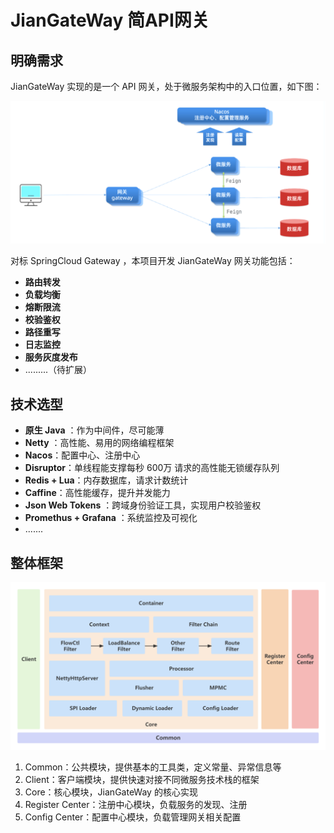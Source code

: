 # JianGateWay 简API网关

## 明确需求

JianGateWay 实现的是一个 API 网关，处于微服务架构中的入口位置，如下图：

![image-20230615161200532](./assets/image-20230615161200532.png)

对标 SpringCloud Gateway ，本项目开发 JianGateWay  网关功能包括：

- **路由转发**
- **负载均衡**
- **熔断限流**
- **校验鉴权**
- **路径重写**
- **日志监控**
- **服务灰度发布**
- .........（待扩展）

## 技术选型

- **原生 Java** ：作为中间件，尽可能薄
- **Netty** ：高性能、易用的网络编程框架
- **Nacos**：配置中心、注册中心
- **Disruptor**：单线程能支撑每秒 600万 请求的高性能无锁缓存队列
- **Redis + Lua**：内存数据库，请求计数统计
- **Caffine**：高性能缓存，提升并发能力
- **Json Web Tokens** ：跨域身份验证工具，实现用户校验鉴权
- **Promethus + Grafana** ：系统监控及可视化
- .......

## 整体框架

![未命名文件 (1)](./assets/%E6%9C%AA%E5%91%BD%E5%90%8D%E6%96%87%E4%BB%B6%20(1).png)

1. Common：公共模块，提供基本的工具类，定义常量、异常信息等
2. Client：客户端模块，提供快速对接不同微服务技术栈的框架
3. Core：核心模块，JianGateWay 的核心实现
4. Register Center：注册中心模块，负载服务的发现、注册
5. Config Center：配置中心模块，负载管理网关相关配置

